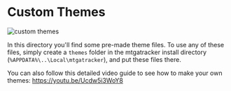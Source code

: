 # Custom Themes


![custom themes](https://raw.githubusercontent.com/shawkinsl/mtga-tracker/master/.readme_data/themes.png)


In this directory you'll find some pre-made theme files. To use any of these files,
simply create a `themes` folder in the mtgatracker install directory (`%APPDATA%\..\Local\mtgatracker`), and put these files there.

You can also follow this detailed video guide to see how to make your own themes: https://youtu.be/Ucdw5i3WoY8
